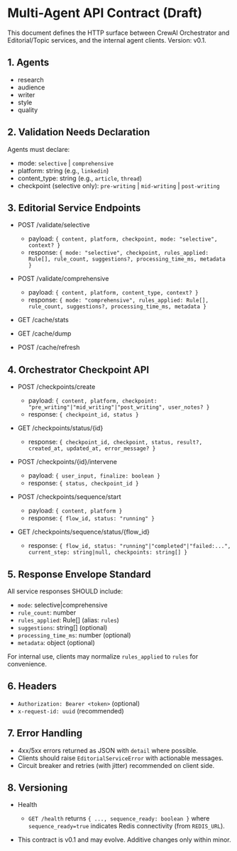 # Multi-Agent API Contract (Draft)

This document defines the HTTP surface between CrewAI Orchestrator and Editorial/Topic services, and the internal agent clients. Version: v0.1.

## 1. Agents

- research
- audience
- writer
- style
- quality

## 2. Validation Needs Declaration

Agents must declare:
- mode: `selective` | `comprehensive`
- platform: string (e.g., `linkedin`)
- content_type: string (e.g., `article`, `thread`)
- checkpoint (selective only): `pre-writing` | `mid-writing` | `post-writing`

## 3. Editorial Service Endpoints

- POST /validate/selective
  - payload: `{ content, platform, checkpoint, mode: "selective", context? }`
  - response: `{ mode: "selective", checkpoint, rules_applied: Rule[], rule_count, suggestions?, processing_time_ms, metadata }`

- POST /validate/comprehensive
  - payload: `{ content, platform, content_type, context? }`
  - response: `{ mode: "comprehensive", rules_applied: Rule[], rule_count, suggestions?, processing_time_ms, metadata }`

- GET /cache/stats
- GET /cache/dump
- POST /cache/refresh

## 4. Orchestrator Checkpoint API

- POST /checkpoints/create
  - payload: `{ content, platform, checkpoint: "pre_writing"|"mid_writing"|"post_writing", user_notes? }`
  - response: `{ checkpoint_id, status }`

- GET /checkpoints/status/{id}
  - response: `{ checkpoint_id, checkpoint, status, result?, created_at, updated_at, error_message? }`

- POST /checkpoints/{id}/intervene
  - payload: `{ user_input, finalize: boolean }`
  - response: `{ status, checkpoint_id }`

- POST /checkpoints/sequence/start
  - payload: `{ content, platform }`
  - response: `{ flow_id, status: "running" }`

- GET /checkpoints/sequence/status/{flow_id}
  - response: `{ flow_id, status: "running"|"completed"|"failed:...", current_step: string|null, checkpoints: string[] }`

## 5. Response Envelope Standard

All service responses SHOULD include:
- `mode`: selective|comprehensive
- `rule_count`: number
- `rules_applied`: Rule[] (alias: `rules`)
- `suggestions`: string[] (optional)
- `processing_time_ms`: number (optional)
- `metadata`: object (optional)

For internal use, clients may normalize `rules_applied` to `rules` for convenience.

## 6. Headers

- `Authorization: Bearer <token>` (optional)
- `x-request-id: uuid` (recommended)

## 7. Error Handling

- 4xx/5xx errors returned as JSON with `detail` where possible.
- Clients should raise `EditorialServiceError` with actionable messages.
- Circuit breaker and retries (with jitter) recommended on client side.

## 8. Versioning
- Health
  - `GET /health` returns `{ ..., sequence_ready: boolean }` where `sequence_ready=true` indicates Redis connectivity (from `REDIS_URL`).


- This contract is v0.1 and may evolve. Additive changes only within minor.
